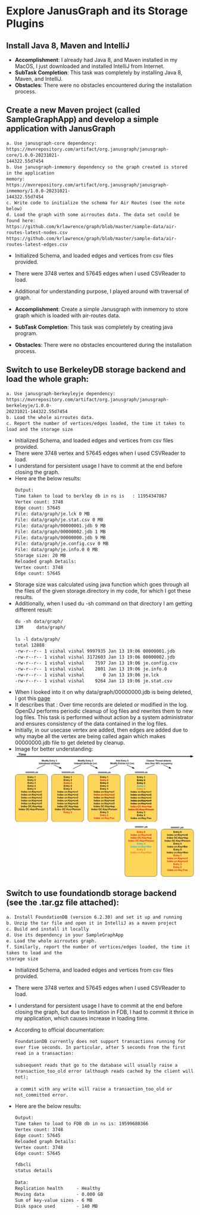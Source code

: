 # Explore JanusGraph and its Storage Plugins
## Install Java 8, Maven and IntelliJ

- **Accomplishment**: I already had Java 8, and Maven installed in my MacOS, I just downloaded and installed IntelliJ from Internet.
- **SubTask Completion**: This task was completely by installing Java 8, Maven, and IntelliJ.
- **Obstacles**: There were no obstacles encountered during the installation process.

## Create a new Maven project (called SampleGraphApp) and develop a simple application with JanusGraph

```
a. Use janusgraph-core dependency:
https://mvnrepository.com/artifact/org.janusgraph/janusgraph-core/1.0.0-20231021-
144322.55d7454
b. Use janusgraph-inmemory dependency so the graph created is stored in the application
memory:
https://mvnrepository.com/artifact/org.janusgraph/janusgraph-inmemory/1.0.0-20231021-
144322.55d7454
c. Write code to initialize the schema for Air Routes (see the note below)
d. Load the graph with some airroutes data. The data set could be found here:
https://github.com/krlawrence/graph/blob/master/sample-data/air-routes-latest-nodes.csv
https://github.com/krlawrence/graph/blob/master/sample-data/air-routes-latest-edges.csv
```

- Initialized Schema, and loaded edges and vertices from csv files provided.
- There were 3748 vertex and 57645 edges when I used CSVReader to load.
- Additional for understanding purpose, I played around with traversal of graph.

- **Accomplishment**: Create a simple Janusgraph with inmemory to store graph which is loaded with air-routes data.
- **SubTask Completion**: This task was completely by creating java program.
- **Obstacles**: There were no obstacles encountered during the installation process.

## Switch to use BerkeleyDB storage backend and load the whole graph:
```
a. Use janusgraph-berkeyleyje dependency:
https://mvnrepository.com/artifact/org.janusgraph/janusgraph-berkeleyje/1.0.0-
20231021-144322.55d7454
b. Load the whole airroutes data.
c. Report the number of vertices/edges loaded, the time it takes to load and the storage size
```
- Initialized Schema, and loaded edges and vertices from csv files provided.
- There were 3748 vertex and 57645 edges when I used CSVReader to load.
- I understand for persistent usage I have to commit at the end before closing the graph.
- Here are the below results:
    ```
    Output:
    Time taken to load to berkley db in ns is   : 11954347867
    Vertex count: 3748
    Edge count: 57645
    File: data/graph/je.lck 0 MB
    File: data/graph/je.stat.csv 0 MB
    File: data/graph/00000001.jdb 9 MB
    File: data/graph/00000002.jdb 1 MB
    File: data/graph/00000000.jdb 9 MB
    File: data/graph/je.config.csv 0 MB
    File: data/graph/je.info.0 0 MB
    Storage size: 20 MB
    Reloaded graph Details:
    Vertex count: 3748
    Edge count: 57645
    ```
- Storage size was calculated using java function which goes through all the files of the given storage.directory in my code, for which I got these results.
- Additionally, when I used du -sh command on that directory I am getting different result:
    ```
    du -sh data/graph/
    13M     data/graph/

    ls -l data/graph/
    total 12888
    -rw-r--r-- 1 vishal vishal 9997935 Jan 13 19:06 00000001.jdb
    -rw-r--r-- 1 vishal vishal 3172603 Jan 13 19:06 00000002.jdb
    -rw-r--r-- 1 vishal vishal    7597 Jan 13 19:06 je.config.csv
    -rw-r--r-- 1 vishal vishal    2801 Jan 13 19:06 je.info.0
    -rw-r--r-- 1 vishal vishal       0 Jan 13 19:06 je.lck
    -rw-r--r-- 1 vishal vishal    9264 Jan 13 19:06 je.stat.csv
    ```
- When I looked into it on why data/graph/00000000.jdb is being deleted, I got this [page](https://www.identityfusion.com/blog/unlocking-the-mystery-behind-the-opendj-user-database#:~:text=Note%3A%20Initial%20log%20files%20are,file%20is%20created%20as%2000000001)
- It describes that : Over time records are deleted or modified in the log.  OpenDJ performs periodic cleanup of log files and rewrites them to new log files.  This task is performed without action by a system administrator and ensures consistency of the data contained in the log files.
- Initially, in our usecase vertex are added, then edges are added due to why maybe all the vertex are being called again which makes 00000000.jdb file to get deleted by cleanup.
- Image for better understanding:
![Log File](./datatbaselogprocessing1.jpg)

## Switch to use foundationdb storage backend (see the .tar.gz file attached):
```
a. Install FoundationDB (version 6.2.30) and set it up and running
b. Unzip the tar file and open it in IntelliJ as a maven project
c. Build and install it locally
d. Use its dependency in your SampleGraphApp
e. Load the whole airroutes graph.
f. Similarly, report the number of vertices/edges loaded, the time it takes to load and the
storage size
```

- Initialized Schema, and loaded edges and vertices from csv files provided.
- There were 3748 vertex and 57645 edges when I used CSVReader to load.
- I understand for persistent usage I have to commit at the end before closing the graph, but due to limitation in FDB, I had to commit it thrice in my application, which causes increase in loading time.
- According to official documentation:
    ```
    FoundationDB currently does not support transactions running for over five seconds. In particular, after 5 seconds from the first read in a transaction:

    subsequent reads that go to the database will usually raise a transaction_too_old error (although reads cached by the client will not);

    a commit with any write will raise a transaction_too_old or not_committed error.
    ```

- Here are the below results:
    ```
    Output:
    Time taken to load to FDB db in ns is: 19599680366
    Vertex count: 3748
    Edge count: 57645
    Reloaded graph Details:
    Vertex count: 3748
    Edge count: 57645
    ```
    ```
    fdbcli
    status details

    Data:
    Replication health     - Healthy
    Moving data            - 0.000 GB
    Sum of key-value sizes - 6 MB
    Disk space used        - 140 MB
    ```